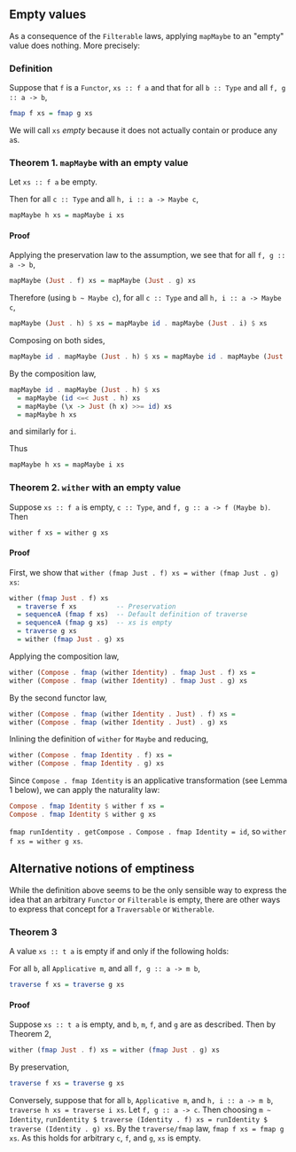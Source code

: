 ## Empty values

As a consequence of the `Filterable` laws, applying `mapMaybe` to an
"empty" value does nothing. More precisely:

### Definition

Suppose that `f` is a `Functor`, `xs :: f a` and that for all `b :: Type` and
all `f, g :: a -> b`,

```haskell
fmap f xs = fmap g xs
```

We will call `xs` _empty_ because it does not actually contain or produce any `a`s.

### Theorem 1. `mapMaybe` with an empty value

Let `xs :: f a` be empty.

Then for all `c :: Type` and all `h, i :: a -> Maybe c`,

```haskell
mapMaybe h xs = mapMaybe i xs
```

#### Proof

Applying the preservation law to the assumption, we see that for all
`f, g :: a -> b`,

```haskell
mapMaybe (Just . f) xs = mapMaybe (Just . g) xs
```

Therefore (using `b ~ Maybe c`), for all `c :: Type` and all `h, i :: a -> Maybe c`,

```haskell
mapMaybe (Just . h) $ xs = mapMaybe id . mapMaybe (Just . i) $ xs
```

Composing on both sides,

```haskell
mapMaybe id . mapMaybe (Just . h) $ xs = mapMaybe id . mapMaybe (Just . i) $ xs
```

By the composition law,

```haskell
mapMaybe id . mapMaybe (Just . h) $ xs
  = mapMaybe (id <=< Just . h) xs
  = mapMaybe (\x -> Just (h x) >>= id) xs
  = mapMaybe h xs
```

and similarly for `i`.

Thus

```haskell
mapMaybe h xs = mapMaybe i xs
```

### Theorem 2. `wither` with an empty value

Suppose `xs :: f a` is empty, `c :: Type`, and `f, g :: a -> f (Maybe b)`.
Then

```haskell
wither f xs = wither g xs
```

#### Proof

First, we show that `wither (fmap Just . f) xs = wither (fmap Just . g) xs`:

```haskell
wither (fmap Just . f) xs
  = traverse f xs          -- Preservation
  = sequenceA (fmap f xs)  -- Default definition of traverse
  = sequenceA (fmap g xs)  -- xs is empty
  = traverse g xs
  = wither (fmap Just . g) xs
```

Applying the composition law,

```haskell
wither (Compose . fmap (wither Identity) . fmap Just . f) xs =
wither (Compose . fmap (wither Identity) . fmap Just . g) xs
```

By the second functor law,

```haskell
wither (Compose . fmap (wither Identity . Just) . f) xs =
wither (Compose . fmap (wither Identity . Just) . g) xs
```

Inlining the definition of `wither` for `Maybe` and reducing,

```haskell
wither (Compose . fmap Identity . f) xs =
wither (Compose . fmap Identity . g) xs
```

Since `Compose . fmap Identity` is an applicative transformation (see Lemma 1
below), we can apply the naturality law:

```haskell
Compose . fmap Identity $ wither f xs =
Compose . fmap Identity $ wither g xs
```

`fmap runIdentity . getCompose . Compose . fmap Identity = id`,
so `wither f xs = wither g xs`.

## Alternative notions of emptiness

While the definition above seems to be the only sensible way to
express the idea that an arbitrary `Functor` or `Filterable` is
empty, there are other ways to express that concept for a `Traversable`
or `Witherable`.

### Theorem 3

A value `xs :: t a` is empty if and only if the following holds:

For all `b`, all `Applicative m`, and all `f, g :: a -> m b`,

```haskell
traverse f xs = traverse g xs
```

#### Proof

Suppose `xs :: t a` is empty, and `b`, `m`, `f`, and `g` are as described.
Then by Theorem 2,

```haskell
wither (fmap Just . f) xs = wither (fmap Just . g) xs
```

By preservation,

```haskell
traverse f xs = traverse g xs
```

Conversely, suppose that for all `b`, `Applicative m`, and `h, i :: a -> m b`,
`traverse h xs = traverse i xs`. Let `f, g :: a -> c`. Then choosing `m ~ Identity`,
`runIdentity $ traverse (Identity . f) xs = runIdentity $ traverse (Identity . g) xs`.
By the `traverse/fmap` law, `fmap f xs = fmap g xs`. As this holds for arbitrary
`c`, `f`, and `g`, `xs` is empty.

